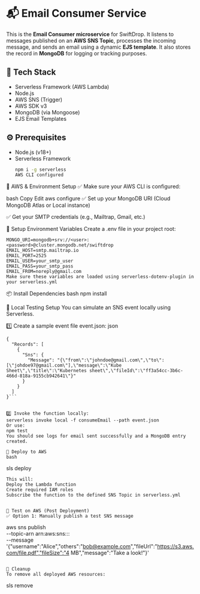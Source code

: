 # 📬 Email Consumer Service 
This is the **Email Consumer microservice** for SwiftDrop. It listens to messages published on an **AWS SNS Topic**, processes the incoming message, and sends an email using a dynamic **EJS template**. It also stores the record in **MongoDB** for logging or tracking purposes.


## 🚀 Tech Stack

- Serverless Framework (AWS Lambda)
- Node.js
- AWS SNS (Trigger)
- AWS SDK v3
- MongoDB (via Mongoose)
- EJS Email Templates

## ⚙️ Prerequisites

- Node.js (v18+)
- Serverless Framework
  ```bash
  npm i -g serverless
  AWS CLI configured
  ```
🔧 AWS & Environment Setup
✅ Make sure your AWS CLI is configured:

bash
Copy
Edit
aws configure
✅ Set up your MongoDB URI (Cloud MongoDB Atlas or Local instance)

✅ Get your SMTP credentials (e.g., Mailtrap, Gmail, etc.)

🔐 Setup Environment Variables
Create a .env file in your project root:


```
MONGO_URI=mongodb+srv://<user>:<password>@cluster.mongodb.net/swiftdrop
EMAIL_HOST=smtp.mailtrap.io
EMAIL_PORT=2525
EMAIL_USER=your_smtp_user
EMAIL_PASS=your_smtp_pass
EMAIL_FROM=noreply@gmail.com
Make sure these variables are loaded using serverless-dotenv-plugin in your serverless.yml
```

📦 Install Dependencies
bash
npm install

🧪 Local Testing Setup
You can simulate an SNS event locally using Serverless.

1️⃣ Create a sample event file event.json:
json
```
{
  "Records": [
    {
      "Sns": {
        "Message": "{\"from\":\"johndoe@gmail.com\",\"to\":[\"johdoe97@gmail.com\"],\"message\":\"Kube Sheet\",\"title\":\"Kubernetes sheet\",\"fileId\":\"ff3a54cc-3b6c-466d-818a-9155cb942641\"}"
      }
    }
  ]
}```


2️⃣ Invoke the function locally:
serverless invoke local -f consumeEmail --path event.json
Or use:
npm test
You should see logs for email sent successfully and a MongoDB entry created.

📡 Deploy to AWS
bash
```
sls deploy
```
This will:
Deploy the Lambda function
Create required IAM roles
Subscribe the function to the defined SNS Topic in serverless.yml


🧪 Test on AWS (Post Deployment)
✅ Option 1: Manually publish a test SNS message

```
aws sns publish \
  --topic-arn arn:aws:sns:<your-region>:<account-id>:<your-topic-name> \
  --message '{"username":"Alice","others":"bob@example.com","fileUrl":"https://s3.aws.com/file.pdf","fileSize":"4 MB","message":"Take a look!"}'
  ```

🧼 Cleanup
To remove all deployed AWS resources:
```
sls remove
```
